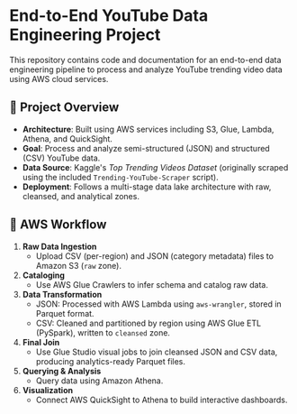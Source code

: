 # End-to-End YouTube Data Engineering Project

This repository contains code and documentation for an end-to-end data engineering pipeline to process and analyze YouTube trending video data using AWS cloud services.

## 📌 Project Overview

- **Architecture**: Built using AWS services including S3, Glue, Lambda, Athena, and QuickSight.
- **Goal**: Process and analyze semi-structured (JSON) and structured (CSV) YouTube data.
- **Data Source**: Kaggle's *Top Trending Videos Dataset* (originally scraped using the included `Trending-YouTube-Scraper` script).
- **Deployment**: Follows a multi-stage data lake architecture with raw, cleansed, and analytical zones.

## 🚀 AWS Workflow

1. **Raw Data Ingestion**
   - Upload CSV (per-region) and JSON (category metadata) files to Amazon S3 (`raw` zone).
2. **Cataloging**
   - Use AWS Glue Crawlers to infer schema and catalog raw data.
3. **Data Transformation**
   - JSON: Processed with AWS Lambda using `aws-wrangler`, stored in Parquet format.
   - CSV: Cleaned and partitioned by region using AWS Glue ETL (PySpark), written to `cleansed` zone.
4. **Final Join**
   - Use Glue Studio visual jobs to join cleansed JSON and CSV data, producing analytics-ready Parquet files.
5. **Querying & Analysis**
   - Query data using Amazon Athena.
6. **Visualization**
   - Connect AWS QuickSight to Athena to build interactive dashboards.
